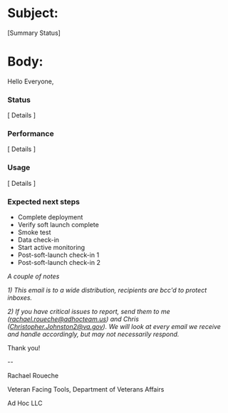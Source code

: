 # Subject:
[Summary Status]

# Body:

Hello Everyone,

### Status
[ Details ]

### Performance
[ Details ]

### Usage
[ Details ]

### Expected next steps
- Complete deployment
- Verify soft launch complete
- Smoke test
- Data check-in
- Start active monitoring
- Post-soft-launch check-in 1
- Post-soft-launch check-in 2

_*A couple of notes*_

_1) This email is to a wide distribution, recipients are bcc'd to protect inboxes._

_2) If you have critical issues to report, send them to me (rachael.roueche@adhocteam.us) and Chris (Christopher.Johnston2@va.gov). We will look at every email we receive and handle accordingly, but may not necessarily respond._

Thank you!

--

Rachael Roueche

Veteran Facing Tools, Department of Veterans Affairs

Ad Hoc LLC
